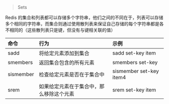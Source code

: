 > Sets

Redis 的集合和列表都可以存储多个字符串，他们之间的不同在于，列表可以存储多个相同的字符串，而集合则通过使用散列表来保证自己存储的每个字符串都是各不相同的（这些散列表只是键，但没有与键相关联的值）


|命令|行为|示例|
|:---|:---|:---|
|sadd|将给定元素添加到集合|sadd set-key item
|smembers|返回集合包含的所有元素|smembers set-key
|sismember|检查给定元素是否在于集合中|sismember set-key item4
|srem|如果给定元素在于集合中，那么移除这个元素|srem set-key item

